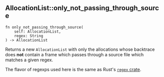 ## AllocationList::only_not_passing_through_source

```rhai
fn only_not_passing_through_source(
    self: AllocationList,
    regex: String
) -> AllocationList
```

Returns a new `AllocationList` with only the allocations whose backtrace does **not** contain a frame which passes through a source file which matches a given regex.

The flavor of regexps used here is the same as Rust's [`regex` crate](https://docs.rs/regex).
